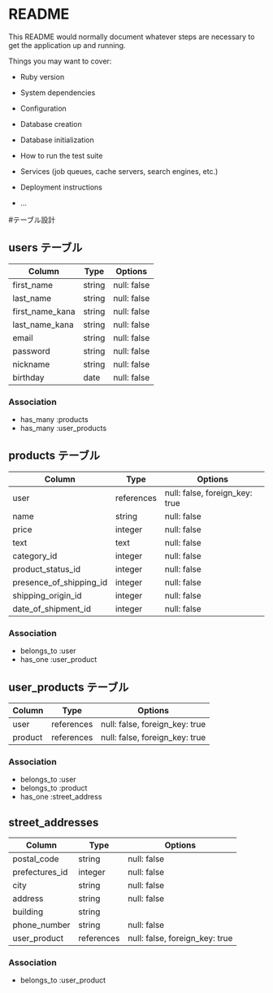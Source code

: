 # README

This README would normally document whatever steps are necessary to get the
application up and running.

Things you may want to cover:

* Ruby version

* System dependencies

* Configuration

* Database creation

* Database initialization

* How to run the test suite

* Services (job queues, cache servers, search engines, etc.)

* Deployment instructions

* ...



#テーブル設計

## users テーブル

| Column          | Type   | Options     |
| --------------- | ------ | ----------- |
| first_name      | string | null: false |
| last_name       | string | null: false |
| first_name_kana | string | null: false |
| last_name_kana  | string | null: false |
| email           | string | null: false |
| password        | string | null: false |
| nickname        | string | null: false |
| birthday        | date   | null: false |

### Association

- has_many :products
- has_many :user_products

## products テーブル

| Column                  | Type        | Options                        |
| ----------------------- | ----------- | ------------------------------ |
| user                    | references  | null: false, foreign_key: true |
| name                    | string      | null: false                    |
| price                   | integer     | null: false                    |
| text                    | text        | null: false                    |
| category_id             | integer     | null: false                    |
| product_status_id       | integer     | null: false                    |
| presence_of_shipping_id | integer     | null: false                    |
| shipping_origin_id      | integer     | null: false                    |
| date_of_shipment_id     | integer     | null: false                    |

### Association

- belongs_to :user
- has_one    :user_product

## user_products テーブル

| Column      | Type       | Options                        |
| ----------- | ---------- | ------------------------------ |
| user        | references | null: false, foreign_key: true |
| product     | references | null: false, foreign_key: true |

### Association

- belongs_to :user
- belongs_to :product
- has_one    :street_address

## street_addresses

| Column          | Type       | Options                        |
| --------------- | ---------- | ------------------------------ |
| postal_code     | string     | null: false                    |
| prefectures_id  | integer    | null: false                    |
| city            | string     | null: false                    |
| address         | string     | null: false                    |
| building        | string     |                                |
| phone_number    | string     | null: false                    |
| user_product    | references | null: false, foreign_key: true |

### Association

- belongs_to :user_product
